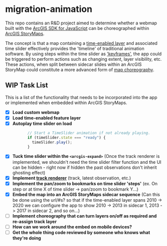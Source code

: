 # migration-animation
This repo contains an R&D project aimed to determine whether a webmap built with the [ArcGIS SDK for JavaScript](https://developers.arcgis.com/javascript/latest/) can be choreographed within [ArcGIS StoryMaps](https://www.esri.com/en-us/arcgis/products/arcgis-storymaps/overview).

The concept is that a map containing a [time-enabled layer](https://support.esri.com/en-us/knowledge-base/how-to-enable-time-on-a-layer-in-arcgis-online-and-crea-000024836) and associated time slider effectively provides the 'timeline' of traditional animation software. By using steps within the time slider as ['keyframes'](https://en.wikipedia.org/wiki/Key_frame), the app could be triggered to perform actions such as changing extent, layer visibility, etc. These actions, when split between sidecar slides within an ArcGIS StoryMap could constitute a more advanced form of [map choreography](https://www.esri.com/arcgis-blog/products/arcgis-storymaps/mapping/choreograph-your-maps-with-arcgis-storymaps).

## WIP Task List
This is a list of the functionality that needs to be incorporated into the app or implemented when embedded within ArcGIS StoryMaps.
- [x] **Load custom webmap**
- [x] **Load time-enabled feature layer**
- [x] **Autoplay time slider on load**
```js
          // Start a TimeSlider animation if not already playing.
          if (timeSlider.state === "ready") {
            timeSlider.play();
          }
```
- [x] **Tuck time slider within the `<arcgis-expand>`** (Once the track renderer is implemented, we shouldn't need the time slider filter function and the UI can be hidden - right now if hidden the past observations don't inherit ghosting effect)
- [x] **Implement [track renderer](https://developers.arcgis.com/javascript/latest/release-notes/#track-rendering-beta)** (track, latest observation, etc.)
- [x] **Implement the pan/zoom to bookmarks on time slider 'steps'** (ex. On step or at time X of time slider -> pan/zoom to bookmark Y...)
- [x] **Embed the map into an ArcGIS StoryMaps sidecar sequence** (Can this be done using the url/#s? so that if the time-enabled layer spans 2010 -> 2020 we can configure the app to show 2010 -> 2013 in sidecar 1, 2013 -> 2017 in sidecar 2, and so on...)
- [ ] **Implement choreography that can turn layers on/off as required and re-assign track layer**
- [ ] **How can we work around the embed on mobile devices?**
- [ ] **Get the whole thing code reviewed by someone who knows what they're doing**